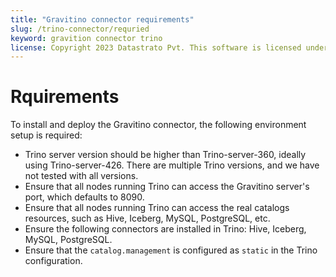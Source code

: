 ```yaml
---
title: "Gravitino connector requirements"
slug: /trino-connector/requried
keyword: gravition connector trino
license: Copyright 2023 Datastrato Pvt. This software is licensed under the Apache License version 2.
---
```


# Rquirements


To install and deploy the Gravitino connector, the following environment setup is required:

- Trino server version should be higher than Trino-server-360, ideally using Trino-server-426. 
  There are multiple Trino versions, and we have not tested with all versions.
- Ensure that all nodes running Trino can access the Gravitino server's port, which defaults to 8090.
- Ensure that all nodes running Trino can access the real catalogs resources, such as Hive, Iceberg, MySQL, PostgreSQL, etc.
- Ensure the following connectors are installed in Trino: Hive, Iceberg, MySQL, PostgreSQL.
- Ensure that the `catalog.management` is configured as `static` in the Trino configuration.

